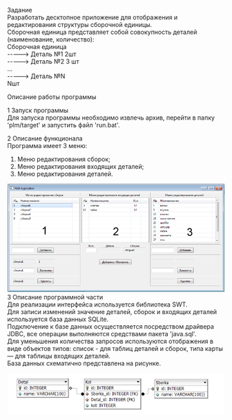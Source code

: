 Задание  
Разработать десктопное приложение для отображения и редактирования структуры сборочной
единицы.  
Сборочная единица представляет собой совокупность деталей (наименование, количество):  
Сборочная единица  
-----> Деталь №1 2шт  
-----> Деталь №2 3 шт  
...  
-----> Деталь №N  
Nшт  

Описание работы программы  

1 Запуск программы  
Для запуска программы необходимо извлечь архив, перейти в папку 'plm/target' и запустить файл 'run.bat'. 

2 Описание функционала  
Программа имеет 3 меню: 
1) Меню редактирования сборок;  
2) Меню редактирования входящих деталей;  
3) Меню редактирования деталей. 

![alt text](https://raw.githubusercontent.com/vadik7777/plm/master/image/screen1.png)  
3 Описание программной части  
Для реализации интерфейса используется библиотека SWT.  
Для записи изменений значение деталей, сборок и входящих деталей используется база данных SQLite.  
Подключение к базе данных осуществляется посредством драйвера JDBC, 
все операции выполняются средствами пакета 'java.sql'.  
Для уменьшения количества запросов используются отображения в виде объектов 
типов: список  - для таблиц деталей и сборок, типа карты — для таблицы входящих деталей.  
База данных схематично представлена на рисунке.

![alt text](https://raw.githubusercontent.com/vadik7777/plm/master/image/screen2.png)  
